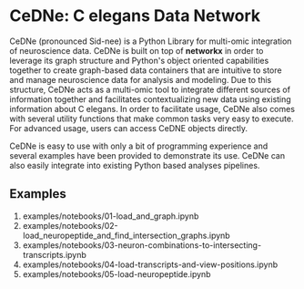 
# CeDNe: C elegans Data Network

CeDNe (pronounced Sid-nee) is a Python Library for multi-omic integration of neuroscience data. CeDNe is built on top of **networkx** in order to leverage its graph structure
and Python's object oriented capabilities together to create graph-based data containers that are
intuitive to store and manage neuroscience data for analysis and modeling. Due to this structure, 
CeDNe acts as a multi-omic tool to integrate different sources of information together and facilitates contextualizing new data using existing information about C elegans. In order to facilitate usage, CeDNe
also comes with several utility functions that make common tasks very easy to execute. For advanced usage,
users can access CeDNE objects directly.

CeDNe is easy to use with only a bit of programming experience and several examples have been provided to 
demonstrate its use. CeDNe can also easily integrate into existing Python based analyses pipelines.

## Examples

1. examples/notebooks/01-load_and_graph.ipynb
2. examples/notebooks/02-load_neuropeptide_and_find_intersection_graphs.ipynb
3. examples/notebooks/03-neuron-combinations-to-intersecting-transcripts.ipynb
4. examples/notebooks/04-load-transcripts-and-view-positions.ipynb
5. examples/notebooks/05-load-neuropeptide.ipynb
